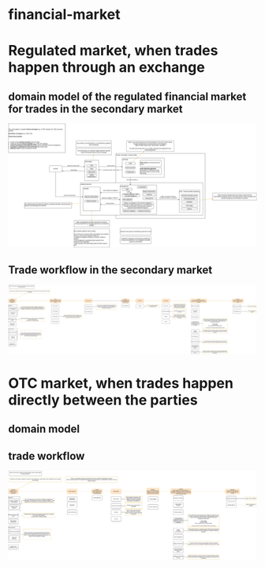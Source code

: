 # financial-market

# Regulated market, when trades happen through an exchange

## domain model of the regulated financial market for trades in the secondary market
![Financial market secondary market trades](financial-market-regulated-secondary-market.png)


## Trade workflow in the secondary market
![Trade workflow in the secondary market](financial-market-regulated-market-trade-workflow.png)


# OTC market, when trades happen directly between the parties

## domain model

## trade workflow
![Trade workflow otc market](financial-market-otc-market-trade.png)
